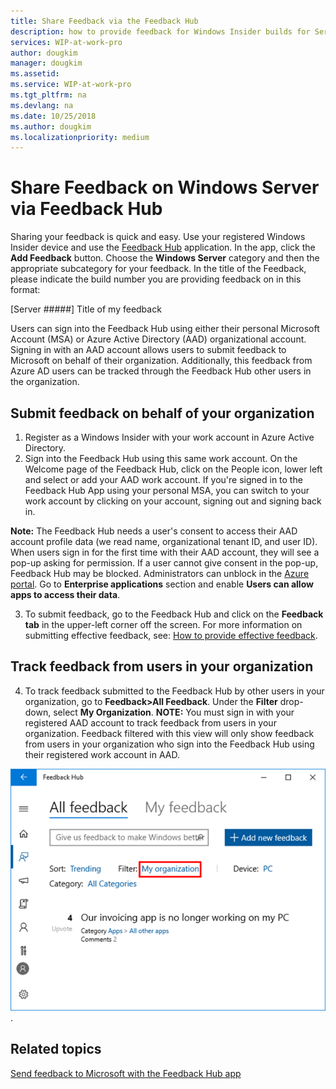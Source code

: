 ```yaml
---
title: Share Feedback via the Feedback Hub
description: how to provide feedback for Windows Insider builds for Server.
services: WIP-at-work-pro
author: dougkim
manager: dougkim
ms.assetid: 
ms.service: WIP-at-work-pro
ms.tgt_pltfrm: na
ms.devlang: na
ms.date: 10/25/2018
ms.author: dougkim
ms.localizationpriority: medium
---
```


# Share Feedback on Windows Server via Feedback Hub
Sharing your feedback is quick and easy. Use your registered Windows Insider device and use the [Feedback Hub](feedback-hub:///) application. In the app, click the __Add Feedback__ button. Choose the __Windows Server__ category and then the appropriate subcategory for your feedback. In the title of the Feedback, please indicate the build number you are providing feedback on in this format:

[Server #####] Title of my feedback

Users can sign into the Feedback Hub using either their personal Microsoft Account (MSA) or Azure Active Directory (AAD) organizational account. Signing in with an AAD account allows users to submit feedback to Microsoft on behalf of their organization. Additionally, this feedback from Azure AD users can be tracked through the Feedback Hub other users in the organization.



## Submit feedback on behalf of your organization
1. Register as a Windows Insider with your work account in Azure Active Directory.
2. Sign into the Feedback Hub using this same work account. On the Welcome page of the Feedback Hub, click on the People icon, lower left and select or add your AAD work account. If you're signed in to the Feedback Hub App using your personal MSA, you can switch to your work account by clicking on your account, signing out and signing back in.

__Note:__ The Feedback Hub needs a user's consent to access their AAD account profile data (we read name, organizational tenant ID, and user ID). When users sign in for the first time with their AAD account, they will see a pop-up asking for permission. If a user cannot give consent in the pop-up, Feedback Hub may be blocked. Administrators can unblock in the [Azure portal](https://portal.azure.com/). Go to __Enterprise applications__ section and enable __Users can allow apps to access their data__. 

3. To submit feedback, go to the Feedback Hub and click on the __Feedback tab__ in the upper-left corner off the screen. For more information on submitting effective feedback, see: [How to provide effective feedback](https://insider.windows.com/en-us/how-to-feedback/).  

## Track feedback from users in your organization
4. To track feedback submitted to the Feedback Hub by other users in your organization, go to __Feedback>All Feedback__. Under the __Filter__ drop-down, select __My Organization__. 
__NOTE:__ You must sign in with your registered AAD account to track feedback from users in your organization. Feedback filtered with this view will only show feedback from users in your organization who sign into the Feedback Hub using their registered work account in AAD. 

![organizational feedback](images/wip-4-server-feedback.png "organizational feedback"). 

## Related topics
[Send feedback to Microsoft with the Feedback Hub app](https://support.microsoft.com/en-us/help/4021566/windows-10-send-feedback-to-microsoft-with-feedback-hub-app)
